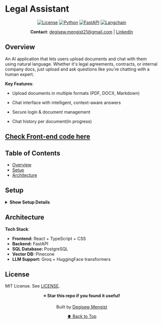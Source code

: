 # Legal Assistant

<div align="center">

[![License](https://img.shields.io/badge/License-MIT-blue.svg)](LICENSE)
[![Python](https://img.shields.io/badge/Python-3.12+-blue.svg)](https://python.org)
[![FastAPI](https://img.shields.io/badge/FastAPI-0.115+-brightgreen.svg)](https://fastapi.tiangolo.com)
[![Langchain](https://img.shields.io/badge/Langchain-3.0+-green.svg)](https://www.langchain.com/)

**Contact**: [degisew.mengist21@gmail.com](mailto:degisew.mengist21@gmail.com) | [LinkedIn](https://linkedin.com/in/degisew-mengist)

</div>

## Overview

An AI application that lets users upload documents and chat with them using natural language. Whether it's legal agreements, contracts, or internal company docs, just upload and ask questions like you're chatting with a human expert.

**Key Features**:

- Upload documents in multiple formats (PDF, DOCX, Markdown)

- Chat interface with intelligent, context-aware answers

- Secure login & document management

- Chat history per document(In progress)

## [Check Front-end code here](https://github.com/degisew/legal_assistant_ui)

## Table of Contents

- [Overview](#overview)
- [Setup](#setup)
- [Architecture](#architecture)

## Setup

<details>
<summary><strong>Show Setup Details</strong></summary>

### Prerequisites

- Python 3.10+
- uv 0.7+
- Langchain 3+
- Git 2.30+

### Instructions

1. **Clone the Repository**:

   ```bash
   git clone https://github.com/degisew/RAG.git
   cd RAG
   ```

2. **Configure Environment**:

   ```bash
   Create a .env file with-in your root project directory and store secure values.
   ```

   Example `.env`:

   ```bash
   # API Keys
    LANGSMITH_API_KEY=your_key
    GROQ_API_KEY=your_key
   ```

   - **Local Development**:

     ```bash
      # lInstall uv
      curl -Ls https://astral.sh/uv/install.sh | sh

      # If you have pipx installed n your system,
      pipx install uv

      # create virtual environment
      uv venv       # Creates a virtual environment
      uv pip sync   # Installs dependencies from pyproject.toml

      fastapi dev main.py # run the flask app
     ```

   **Access API Docs**: [http://127.0.0.1:8000/docs](http://127.0.0.1:8000/docs)

</details>

## Architecture

**Tech Stack**:

- **Frontend:** React + TypeScript + CSS
- **Backend:** FastAPI
- **SQL Database:** PostgreSQL
- **Vector DB:** Pinecone
- **LLM Support:** Groq + HuggingFace transformers

## License

MIT License. See [LICENSE](LICENSE).

<div align="center">

**⭐ Star this repo if you found it useful!**

Built by [Degisew Mengist](https://github.com/degisew)

[⬆ Back to Top](#legal-assistant)

</div>
